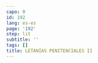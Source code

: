 ```yaml
---
capo: 0
id: 192
lang: es-es
page: '192'
step: lit
subtitle: ''
tags: []
title: LETANÍAS PENITENCIALES II
---
```

